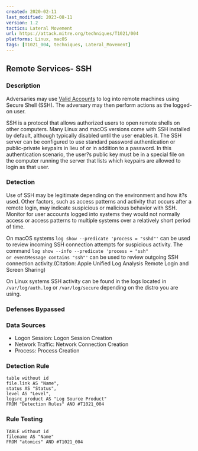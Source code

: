 ```yaml
---
created: 2020-02-11
last_modified: 2023-08-11
version: 1.2
tactics: Lateral Movement
url: https://attack.mitre.org/techniques/T1021/004
platforms: Linux, macOS
tags: [T1021_004, techniques, Lateral_Movement]
---
```


## Remote Services- SSH

### Description

Adversaries may use [Valid Accounts](https://attack.mitre.org/techniques/T1078) to log into remote machines using Secure Shell (SSH). The adversary may then perform actions as the logged-on user.

SSH is a protocol that allows authorized users to open remote shells on other computers. Many Linux and macOS versions come with SSH installed by default, although typically disabled until the user enables it. The SSH server can be configured to use standard password authentication or public-private keypairs in lieu of or in addition to a password. In this authentication scenario, the user?s public key must be in a special file on the computer running the server that lists which keypairs are allowed to login as that user.

### Detection

Use of SSH may be legitimate depending on the environment and how it?s used. Other factors, such as access patterns and activity that occurs after a remote login, may indicate suspicious or malicious behavior with SSH. Monitor for user accounts logged into systems they would not normally access or access patterns to multiple systems over a relatively short period of time.

On macOS systems <code>log show --predicate 'process = "sshd"'</code> can be used to review incoming SSH connection attempts for suspicious activity. The command <code>log show --info --predicate 'process = "ssh" or eventMessage contains "ssh"'</code> can be used to review outgoing SSH connection activity.(Citation: Apple Unified Log Analysis Remote Login and Screen Sharing)

On Linux systems SSH activity can be found in the logs located in <code>/var/log/auth.log</code> or <code>/var/log/secure</code> depending on the distro you are using.

### Defenses Bypassed



### Data Sources

  - Logon Session: Logon Session Creation
  -  Network Traffic: Network Connection Creation
  -  Process: Process Creation
### Detection Rule

```dataview
table without id
file.link AS "Name",
status AS "Status",
level AS "Level",
logsrc_product AS "Log Source Product"
FROM "Detection Rules" AND #T1021_004
```

### Rule Testing

```dataview
TABLE without id
filename AS "Name"
FROM "atomics" AND #T1021_004
```
